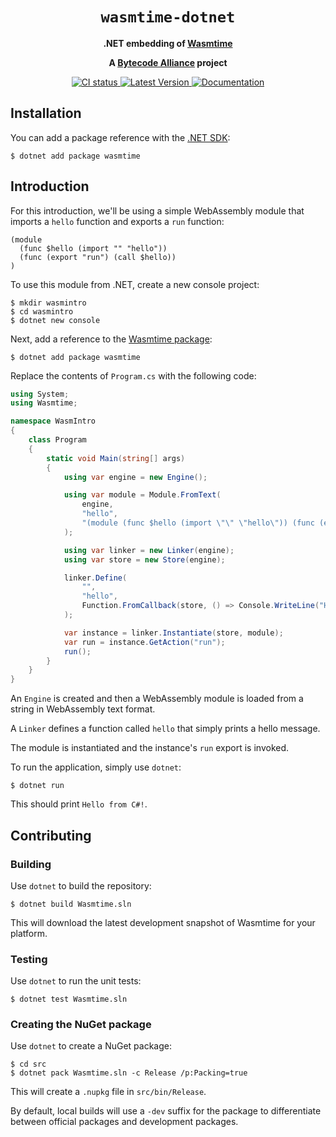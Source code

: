 <div align="center">
  <h1><code>wasmtime-dotnet</code></h1>

  <p>
    <strong>.NET embedding of
    <a href="https://github.com/bytecodealliance/wasmtime">Wasmtime</a></strong>
  </p>

  <strong>A <a href="https://bytecodealliance.org/">Bytecode Alliance</a> project</strong>

  <p>
    <a href="https://github.com/bytecodealliance/wasmtime-dotnet/actions?query=workflow%3ACI">
      <img src="https://github.com/bytecodealliance/wasmtime-dotnet/workflows/CI/badge.svg" alt="CI status"/>
    </a>
    <a href="https://www.nuget.org/packages/Wasmtime">
      <img src="https://img.shields.io/nuget/v/wasmtime" alt="Latest Version"/>
    </a>
    <a href="https://bytecodealliance.github.io/wasmtime-dotnet/">
      <img src="https://img.shields.io/badge/docs-main-green" alt="Documentation"/>
    </a>
  </p>

</div>

## Installation

You can add a package reference with the [.NET SDK](https://dotnet.microsoft.com/):

```text
$ dotnet add package wasmtime
```

## Introduction

For this introduction, we'll be using a simple WebAssembly module that imports a `hello` function and exports a `run` function:

```wat
(module
  (func $hello (import "" "hello"))
  (func (export "run") (call $hello))
)
```

To use this module from .NET, create a new console project:

```
$ mkdir wasmintro
$ cd wasmintro
$ dotnet new console
```

Next, add a reference to the [Wasmtime package](https://www.nuget.org/packages/Wasmtime):

```
$ dotnet add package wasmtime
```

Replace the contents of `Program.cs` with the following code:

```c#
using System;
using Wasmtime;

namespace WasmIntro
{
    class Program
    {
        static void Main(string[] args)
        {
            using var engine = new Engine();

            using var module = Module.FromText(
                engine,
                "hello",
                "(module (func $hello (import \"\" \"hello\")) (func (export \"run\") (call $hello)))"
            );

            using var linker = new Linker(engine);
            using var store = new Store(engine);

            linker.Define(
                "",
                "hello",
                Function.FromCallback(store, () => Console.WriteLine("Hello from C#!"))
            );

            var instance = linker.Instantiate(store, module);
            var run = instance.GetAction("run");
            run();
        }
    }
}
```

An `Engine` is created and then a WebAssembly module is loaded from a string in WebAssembly text format.

A `Linker` defines a function called `hello` that simply prints a hello message.

The module is instantiated and the instance's `run` export is invoked.

To run the application, simply use `dotnet`:

```
$ dotnet run
```

This should print `Hello from C#!`.

## Contributing

### Building

Use `dotnet` to build the repository:

```
$ dotnet build Wasmtime.sln
```

This will download the latest development snapshot of Wasmtime for your platform.

### Testing

Use `dotnet` to run the unit tests:

```
$ dotnet test Wasmtime.sln
```

### Creating the NuGet package

Use `dotnet` to create a NuGet package:

```
$ cd src
$ dotnet pack Wasmtime.sln -c Release /p:Packing=true
```

This will create a `.nupkg` file in `src/bin/Release`.

By default, local builds will use a `-dev` suffix for the package to differentiate between official packages and development packages.
